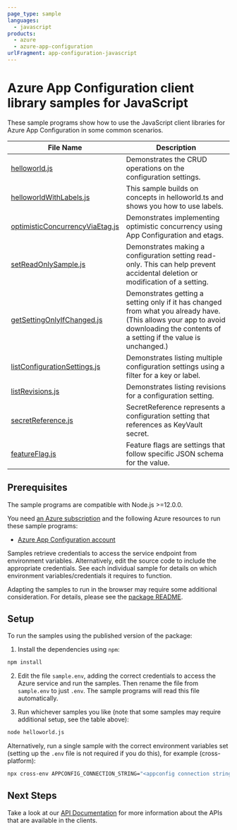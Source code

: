 ```yaml
---
page_type: sample
languages:
  - javascript
products:
  - azure
  - azure-app-configuration
urlFragment: app-configuration-javascript
---
```


# Azure App Configuration client library samples for JavaScript

These sample programs show how to use the JavaScript client libraries for Azure App Configuration in some common scenarios.

| **File Name**                                                   | **Description**                                                                                                                                                                    |
| --------------------------------------------------------------- | ---------------------------------------------------------------------------------------------------------------------------------------------------------------------------------- |
| [helloworld.js][helloworld]                                     | Demonstrates the CRUD operations on the configuration settings.                                                                                                                    |
| [helloworldWithLabels.js][helloworldwithlabels]                 | This sample builds on concepts in helloworld.ts and shows you how to use labels.                                                                                                   |
| [optimisticConcurrencyViaEtag.js][optimisticconcurrencyviaetag] | Demonstrates implementing optimistic concurrency using App Configuration and etags.                                                                                                |
| [setReadOnlySample.js][setreadonlysample]                       | Demonstrates making a configuration setting read-only. This can help prevent accidental deletion or modification of a setting.                                                     |
| [getSettingOnlyIfChanged.js][getsettingonlyifchanged]           | Demonstrates getting a setting only if it has changed from what you already have. (This allows your app to avoid downloading the contents of a setting if the value is unchanged.) |
| [listConfigurationSettings.js][listconfigurationsettings]       | Demonstrates listing multiple configuration settings using a filter for a key or label.                                                                                            |
| [listRevisions.js][listrevisions]                               | Demonstrates listing revisions for a configuration setting.                                                                                                                        |
| [secretReference.js][secretreference]                           | SecretReference represents a configuration setting that references as KeyVault secret.                                                                                             |
| [featureFlag.js][featureflag]                                   | Feature flags are settings that follow specific JSON schema for the value.                                                                                                         |

## Prerequisites

The sample programs are compatible with Node.js >=12.0.0.

You need [an Azure subscription][freesub] and the following Azure resources to run these sample programs:

- [Azure App Configuration account][createinstance_azureappconfigurationaccount]

Samples retrieve credentials to access the service endpoint from environment variables. Alternatively, edit the source code to include the appropriate credentials. See each individual sample for details on which environment variables/credentials it requires to function.

Adapting the samples to run in the browser may require some additional consideration. For details, please see the [package README][package].

## Setup

To run the samples using the published version of the package:

1. Install the dependencies using `npm`:

```bash
npm install
```

2. Edit the file `sample.env`, adding the correct credentials to access the Azure service and run the samples. Then rename the file from `sample.env` to just `.env`. The sample programs will read this file automatically.

3. Run whichever samples you like (note that some samples may require additional setup, see the table above):

```bash
node helloworld.js
```

Alternatively, run a single sample with the correct environment variables set (setting up the `.env` file is not required if you do this), for example (cross-platform):

```bash
npx cross-env APPCONFIG_CONNECTION_STRING="<appconfig connection string>" node helloworld.js
```

## Next Steps

Take a look at our [API Documentation][apiref] for more information about the APIs that are available in the clients.

[helloworld]: https://github.com/Azure/azure-sdk-for-js/blob/master/sdk/appconfiguration/app-configuration/samples/v1/javascript/helloworld.js
[helloworldwithlabels]: https://github.com/Azure/azure-sdk-for-js/blob/master/sdk/appconfiguration/app-configuration/samples/v1/javascript/helloworldWithLabels.js
[optimisticconcurrencyviaetag]: https://github.com/Azure/azure-sdk-for-js/blob/master/sdk/appconfiguration/app-configuration/samples/v1/javascript/optimisticConcurrencyViaEtag.js
[setreadonlysample]: https://github.com/Azure/azure-sdk-for-js/blob/master/sdk/appconfiguration/app-configuration/samples/v1/javascript/setReadOnlySample.js
[getsettingonlyifchanged]: https://github.com/Azure/azure-sdk-for-js/blob/master/sdk/appconfiguration/app-configuration/samples/v1/javascript/getSettingOnlyIfChanged.js
[listconfigurationsettings]: https://github.com/Azure/azure-sdk-for-js/blob/master/sdk/appconfiguration/app-configuration/samples/v1/javascript/listConfigurationSettings.js
[listrevisions]: https://github.com/Azure/azure-sdk-for-js/blob/master/sdk/appconfiguration/app-configuration/samples/v1/javascript/listRevisions.js
[secretreference]: https://github.com/Azure/azure-sdk-for-js/blob/master/sdk/appconfiguration/app-configuration/samples/v1/javascript/secretReference.js
[featureflag]: https://github.com/Azure/azure-sdk-for-js/blob/master/sdk/appconfiguration/app-configuration/samples/v1/javascript/featureFlag.js
[apiref]: https://docs.microsoft.com/javascript/api/@azure/app-configuration
[freesub]: https://azure.microsoft.com/free/
[createinstance_azureappconfigurationaccount]: https://docs.microsoft.com/azure/azure-app-configuration/quickstart-aspnet-core-app?tabs=core5x#create-an-app-configuration-store
[package]: https://github.com/Azure/azure-sdk-for-js/tree/master/sdk/appconfiguration/app-configuration/README.md
